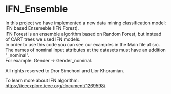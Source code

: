 # IFN_Ensemble
In this project we have implemented a new data mining classification model: IFN based Ensemeble (IFN Forest).  
IFN Forest is an ensemble algorithm based on Random Forest, but instead of CART trees we used IFN models.  
In order to use this code you can see our examples in the Main file at src.  
The names of nominal input attributes at the datasets must have an addition "_nominal".  
For example: Gender -> Gender_nominal.  

All rights reserved to Dror Simchoni and Lior Khoramian.

To learn more about IFN algorithm: https://ieeexplore.ieee.org/document/1269598/
